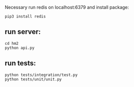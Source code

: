 Necessary run redis on localhost:6379 and install package:
```
pip3 install redis
```
## run server: 
```
cd hm2
python api.py
```
## run tests: 
```
python tests/integration/test.py
python tests/unit/unit.py
```